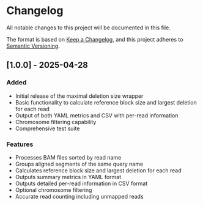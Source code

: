 # Changelog

All notable changes to this project will be documented in this file.

The format is based on [Keep a Changelog](https://keepachangelog.com/en/1.0.0/),
and this project adheres to [Semantic Versioning](https://semver.org/spec/v2.0.0.html).

## [1.0.0] - 2025-04-28

### Added
- Initial release of the maximal deletion size wrapper
- Basic functionality to calculate reference block size and largest deletion for each read
- Output of both YAML metrics and CSV with per-read information
- Chromosome filtering capability
- Comprehensive test suite

### Features
- Processes BAM files sorted by read name
- Groups aligned segments of the same query name
- Calculates reference block size and largest deletion for each read
- Outputs summary metrics in YAML format
- Outputs detailed per-read information in CSV format
- Optional chromosome filtering
- Accurate read counting including unmapped reads 